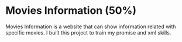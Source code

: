 # Movies Information (50%)

Movies Information is a website that can show information related with specific movies.
I built this project to train my promise and xml skills.

